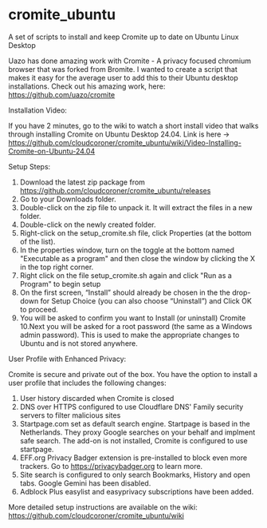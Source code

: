 # cromite_ubuntu
A set of scripts to install and keep Cromite up to date on Ubuntu Linux Desktop


Uazo has done amazing work with Cromite - A privacy focused chromium browser that was forked from Bromite. I wanted to create a script that makes it easy for the average user to add this to their Ubuntu desktop installations. Check out his amazing work, here: https://github.com/uazo/cromite

Installation Video:

  If you have 2 minutes, go to the wiki to watch a short install video that walks through installing Cromite on Ubuntu Desktop 24.04.
  Link is here -> https://github.com/cloudcoroner/cromite_ubuntu/wiki/Video-Installing-Cromite-on-Ubuntu-24.04

Setup Steps:
  1. Download the latest zip package from https://github.com/cloudcoroner/cromite_ubuntu/releases
  2. Go to your Downloads folder.
  3. Double-click on the zip file to unpack it. It will extract the files in a new folder.
  4. Double-click on the newly created folder.
  5. Right-click on the setup_cromite.sh file, click Properties (at the bottom of the list).
  6. In the properties window, turn on the toggle at the bottom named "Executable as a program" and then close the window by clicking the X in the top right corner.
  7. Right click on the file setup_cromite.sh again and click "Run as a Program" to begin setup
  8. On the first screen, “Install” should already be chosen in the the drop-down for Setup Choice (you can also choose “Uninstall”) and Click OK to proceed.
  9. You will be asked to confirm you want to Install (or uninstall) Cromite
  10.Next you will be asked for a root password (the same as a Windows admin password). This is used to make the appropriate changes to Ubuntu and is not stored anywhere.

User Profile with Enhanced Privacy:
  
  Cromite is secure and private out of the box. You have the option to install a user profile that includes the following changes:
  1. User history discarded when Cromite is closed
  2. DNS over HTTPS configured to use Cloudflare DNS' Family security servers to filter malicious sites
  3. Startpage.com set as default search engine. Startpage is based in the Netherlands. They proxy Google searches on your behalf and implment safe search. The add-on is not installed, Cromite is configured to use startpage.
  4. EFF.org Privacy Badger extension is pre-installed to block even more trackers. Go to https://privacybadger.org to learn more.
  5. Site search is configured to only search Bookmarks, History and open tabs. Google Gemini has been disabled.
  6. Adblock Plus easylist and easyprivacy subscriptions have been added.

More detailed setup instructions are available on the wiki:     https://github.com/cloudcoroner/cromite_ubuntu/wiki
